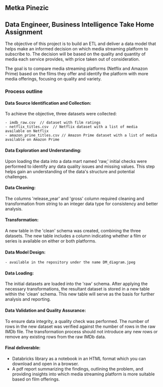 ## Metka Pinezic 
## Data Engineer, Business Intelligence Take Home Assignment  


The objective of this project is to build an ETL and deliver a data model that helps make an informed decision on which media streaming platform to subscribe to. The decision will be based on the quality and quantity of media each service provides, with price taken out of consideration.

The goal is to compare media streaming platforms (Netflix and Amazon Prime) based on the films they offer and identify the 
platform with more media offerings, focusing on quality and variety.


### Process outline

#### Data Source Identification and Collection:

  To achieve the objective, three datasets were collected:

    - imdb_raw.csv  // dataset with film ratings
    - netflix_titles.csv  // Netflix dataset with a list of media available on Netflix
    - amazon_prine_titles.csv // Amazon Prime dataset with a list of media available on Amazon Prime

#### Data Exploration and Understanding:

  Upon loading the data into a data mart named 'raw,' initial checks were performed to identify any data quality issues and missing values. This step   helps gain an understanding of the data's structure and potential challenges.

#### Data Cleaning:

  The columns 'release_year' and 'gross' column required cleaning and transformation from string to an integer data type for consistency and better analysis.

#### Transformation:

  A new table in the 'clean' schema was created, combining the three datasets. The new table includes a column indicating whether a film or series is available on either or both platforms.

#### Data Model Design:

    - available in the repository under the name DM_diagram.jpeg

#### Data Loading:

  The initial datasets are loaded into the 'raw' schema. After applying the necessary transformations, the resultant dataset is stored in a new table within the 'clean' schema. This new table will serve as the basis for further analysis and reporting.

#### Data Validation and Quality Assurance:

  To ensure data integrity, a quality check was performed. The number of rows in the new dataset was verified against the number of rows in the raw IMDb file. The transformation process should not introduce any new rows or remove any existing rows from the raw IMDb data.

#### Final deliverable:

- Databricks library as a notebook in an HTML format which you can download and open in a browser.
- A pdf report summarizing the findings, outlining the problem, and providing insights into which media streaming platform is more suitable based on film offerings.

